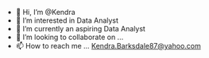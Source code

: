- 👋 Hi, I’m @Kendra
- 👀 I’m interested in Data Analyst
- 🌱 I’m currently an aspiring Data Analyst
- 💞️ I’m looking to collaborate on ...
- 📫 How to reach me ... Kendra.Barksdale87@yahoo.com

<!---
Kbark87/Kbark87 is a ✨ special ✨ repository because its `README.md` (this file) appears on your GitHub profile.
You can click the Preview link to take a look at your changes.
--->
